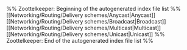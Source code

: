 %% Zoottelkeeper: Beginning of the autogenerated index file list  %%
 [[Networking/Routing/Delivery schemes/Anycast|Anycast]]
 [[Networking/Routing/Delivery schemes/Broadcast|Broadcast]]
 [[Networking/Routing/Delivery schemes/Multicast|Multicast]]
 [[Networking/Routing/Delivery schemes/Unicast|Unicast]]
%% Zoottelkeeper: End of the autogenerated index file list  %%
